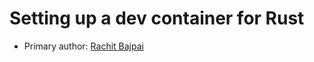 # Setting up a dev container for Rust 

* Primary author: [Rachit Bajpai](https://github.com/rbajpai-unc)